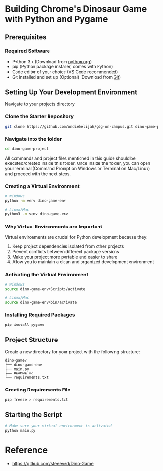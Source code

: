# Building Chrome's Dinosaur Game with Python and Pygame

## Prerequisites

### Required Software
- Python 3.x (Download from [python.org](https://python.org](https://www.python.org/downloads/)))
- pip (Python package installer, comes with Python)
- Code editor of your choice (VS Code recommended)
- Git installed and set up (Optional) (Download from [Git](https://python.org](https://www.python.org/downloads/](https://git-scm.com/downloads))))

## Setting Up Your Development Environment

Navigate to your projects directory

### Clone the Starter Repository
```bash
git clone https://github.com/ondiekelijah/gdg-on-campus.git dino-game-project
```
### Navigate into the folder

```bash
cd dino-game-project
```
All commands and project files mentioned in this guide should be executed/created inside this folder. Once inside the folder, you can open your terminal (Command Prompt on Windows or Terminal on Mac/Linux) and proceed with the next steps.

### Creating a Virtual Environment
```bash
# Windows
python -m venv dino-game-env

# Linux/Mac
python3 -m venv dino-game-env
```

### Why Virtual Environments are Important
Virtual environments are crucial for Python development because they:
1. Keep project dependencies isolated from other projects
2. Prevent conflicts between different package versions
3. Make your project more portable and easier to share
4. Allow you to maintain a clean and organized development environment

### Activating the Virtual Environment
```bash
# Windows
source dino-game-env/Scripts/activate

# Linux/Mac
source dino-game-env/bin/activate
```

### Installing Required Packages
```bash
pip install pygame
```

## Project Structure
Create a new directory for your project with the following structure:
```
dino-game/
├── dino-game-env
├── main.py
├── README.md
└── requirements.txt
```

### Creating Requirements File
```bash
pip freeze > requirements.txt
```

## Starting the Script
```bash
# Make sure your virtual environment is activated
python main.py
```

# Reference

- https://github.com/steeeved/Dino-Game

